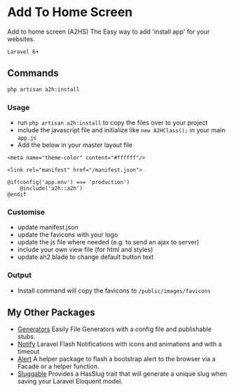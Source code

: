 # Add To Home Screen

Add to home screen (A2HS)
The Easy way to add 'install app' for your websites.

```
Laravel 6+
```

## Commands
```bash
php artisan a2h:install
```

### Usage
- run `php artisan a2h:install` to copy the files over to your project
- include the javascript file and initialize like `new A2HClass();` in your main `app.js`
- Add the below in your master layout file
```
<meta name="theme-color" content="#ffffff"/>

<link rel="manifest" href="/manifest.json">

@if(config('app.env') === 'production')
	@include('a2h::a2h')
@endif
```

### Customise
- update manifest.json
- update the favicons with your logo
- update the js file where needed (e.g. to send an ajax to server)
- include your own view file (for html and styles)
- update ah2.blade to change default button text

### Output
 - Install command will copy the favicons to `/public/images/favicons`

## My Other Packages

- [Generators](https://github.com/bpocallaghan/generators) Easily File Generators with a config file and publishable stubs.
- [Notify](https://github.com/bpocallaghan/notify) Laravel Flash Notifications with icons and animations and with a timeout
- [Alert](https://github.com/bpocallaghan/alert) A helper package to flash a bootstrap alert to the browser via a Facade or a helper function.
- [Sluggable](https://github.com/bpocallaghan/sluggable) Provides a HasSlug trait that will generate a unique slug when saving your Laravel Eloquent model.

